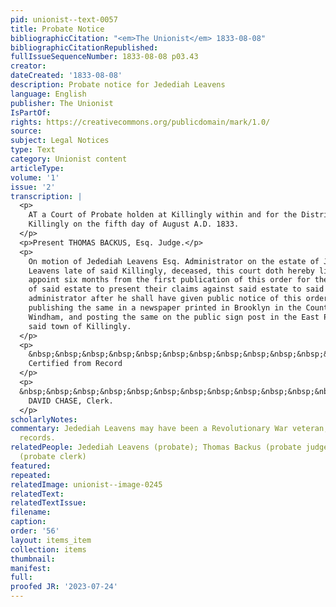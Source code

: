 ```yaml
---
pid: unionist--text-0057
title: Probate Notice
bibliographicCitation: "<em>The Unionist</em> 1833-08-08"
bibliographicCitationRepublished: 
fullIssueSequenceNumber: 1833-08-08 p03.43
creator: 
dateCreated: '1833-08-08'
description: Probate notice for Jedediah Leavens
language: English
publisher: The Unionist
IsPartOf: 
rights: https://creativecommons.org/publicdomain/mark/1.0/
source: 
subject: Legal Notices
type: Text
category: Unionist content
articleType: 
volume: '1'
issue: '2'
transcription: |
  <p>
    AT a Court of Probate holden at Killingly within and for the District of
    Killingly on the fifth day of August A.D. 1833.
  </p>
  <p>Present THOMAS BACKUS, Esq. Judge.</p>
  <p>
    On motion of Jedediah Leavens Esq. Administrator on the estate of Jedediah
    Leavens late of said Killingly, deceased, this court doth hereby limit and
    appoint six months from the first publication of this order for the creditors
    of said estate to present their claims against said estate to said
    administrator after he shall have given public notice of this order by
    publishing the same in a newspaper printed in Brooklyn in the County of
    Windham, and posting the same on the public sign post in the East Parish in
    said town of Killingly.
  </p>
  <p>
    &nbsp;&nbsp;&nbsp;&nbsp;&nbsp;&nbsp;&nbsp;&nbsp;&nbsp;&nbsp;&nbsp;&nbsp;&nbsp;&nbsp;&nbsp;&nbsp;&nbsp;&nbsp;&nbsp;&nbsp;&nbsp;&nbsp;&nbsp;
    Certified from Record
  </p>
  <p>
  &nbsp;&nbsp;&nbsp;&nbsp;&nbsp;&nbsp;&nbsp;&nbsp;&nbsp;&nbsp;&nbsp;&nbsp;&nbsp;&nbsp;&nbsp;&nbsp;&nbsp;&nbsp;&nbsp;&nbsp;&nbsp;&nbsp;&nbsp;&nbsp;&nbsp;&nbsp;&nbsp;&nbsp;&nbsp;&nbsp;&nbsp;&nbsp;&nbsp;&nbsp;&nbsp;&nbsp;&nbsp;&nbsp;&nbsp;&nbsp;&nbsp;&nbsp;&nbsp;&nbsp;&nbsp;&nbsp;&nbsp;
    DAVID CHASE, Clerk.
  </p>
scholarlyNotes: 
commentary: Jedediah Leavens may have been a Revolutionary War veteran, based on probate
  records.
relatedPeople: Jedediah Leavens (probate); Thomas Backus (probate judge); David Chase
  (probate clerk)
featured: 
repeated: 
relatedImage: unionist--image-0245
relatedText: 
relatedTextIssue: 
filename: 
caption: 
order: '56'
layout: items_item
collection: items
thumbnail: 
manifest: 
full: 
proofed JR: '2023-07-24'
---
```

